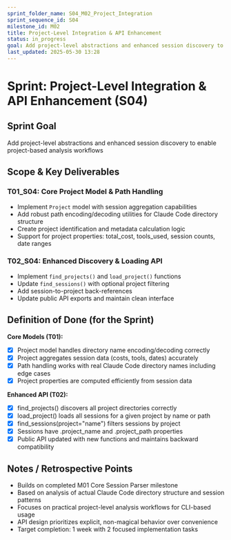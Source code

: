 ```yaml
---
sprint_folder_name: S04_M02_Project_Integration
sprint_sequence_id: S04
milestone_id: M02
title: Project-Level Integration & API Enhancement
status: in_progress
goal: Add project-level abstractions and enhanced session discovery to enable project-based analysis workflows
last_updated: 2025-05-30 13:28
---
```


# Sprint: Project-Level Integration & API Enhancement (S04)

## Sprint Goal
Add project-level abstractions and enhanced session discovery to enable project-based analysis workflows

## Scope & Key Deliverables

### T01_S04: Core Project Model & Path Handling
- Implement `Project` model with session aggregation capabilities
- Add robust path encoding/decoding utilities for Claude Code directory structure
- Create project identification and metadata calculation logic
- Support for project properties: total_cost, tools_used, session counts, date ranges

### T02_S04: Enhanced Discovery & Loading API
- Implement `find_projects()` and `load_project()` functions
- Update `find_sessions()` with optional project filtering
- Add session-to-project back-references
- Update public API exports and maintain clean interface

## Definition of Done (for the Sprint)
**Core Models (T01):**
- [x] Project model handles directory name encoding/decoding correctly
- [x] Project aggregates session data (costs, tools, dates) accurately
- [x] Path handling works with real Claude Code directory names including edge cases
- [x] Project properties are computed efficiently from session data

**Enhanced API (T02):**
- [x] find_projects() discovers all project directories correctly
- [x] load_project() loads all sessions for a given project by name or path
- [x] find_sessions(project="name") filters sessions by project
- [x] Sessions have .project_name and .project_path properties
- [x] Public API updated with new functions and maintains backward compatibility

## Notes / Retrospective Points
- Builds on completed M01 Core Session Parser milestone
- Based on analysis of actual Claude Code directory structure and session patterns
- Focuses on practical project-level analysis workflows for CLI-based usage
- API design prioritizes explicit, non-magical behavior over convenience
- Target completion: 1 week with 2 focused implementation tasks
